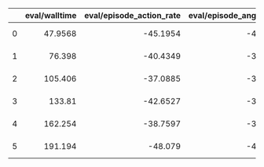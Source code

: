 |    |   eval/walltime |   eval/episode_action_rate |   eval/episode_ang_vel_xy |   eval/episode_feet_air_time |   eval/episode_foot_slip |   eval/episode_joint_motion |   eval/episode_lin_vel_z |   eval/episode_orientation |   eval/episode_reward |   eval/episode_stand_still |   eval/episode_torque |   eval/episode_total_dist |   eval/episode_tracking_ang_vel |   eval/episode_tracking_lin_vel |   eval/episode_action_rate_std |   eval/episode_ang_vel_xy_std |   eval/episode_feet_air_time_std |   eval/episode_foot_slip_std |   eval/episode_joint_motion_std |   eval/episode_lin_vel_z_std |   eval/episode_orientation_std |   eval/episode_reward_std |   eval/episode_stand_still_std |   eval/episode_torque_std |   eval/episode_total_dist_std |   eval/episode_tracking_ang_vel_std |   eval/episode_tracking_lin_vel_std |   eval/avg_episode_length |   eval/epoch_eval_time |   eval/sps |   num_steps | times                      |   training/sps |   training/walltime |   training/entropy_loss |   training/policy_loss |   training/total_loss |   training/v_loss |
|---:|----------------:|---------------------------:|--------------------------:|-----------------------------:|-------------------------:|----------------------------:|-------------------------:|---------------------------:|----------------------:|---------------------------:|----------------------:|--------------------------:|--------------------------------:|--------------------------------:|-------------------------------:|------------------------------:|---------------------------------:|-----------------------------:|--------------------------------:|-----------------------------:|-------------------------------:|--------------------------:|-------------------------------:|--------------------------:|------------------------------:|------------------------------------:|------------------------------------:|--------------------------:|-----------------------:|-----------:|------------:|:---------------------------|---------------:|--------------------:|------------------------:|-----------------------:|----------------------:|------------------:|
|  0 |         47.9568 |                   -45.1954 |                  -4.33541 |                     -7.36219 |                        0 |                    -3.26406 |                 -6.14172 |                          0 |           0.00108798  |                          0 |             -0.205913 |                   7.23314 |                         6.20907 |                         9.00939 |                        40.0734 |                       4.10848 |                          5.59896 |                            0 |                         2.73596 |                      4.08743 |                              0 |                0.00418988 |                              0 |                  0.180101 |                       5.99868 |                             5.80112 |                            14.1535  |                   27.6328 |                47.9568 |    5338.14 |           0 | 2024-01-05 06:11:49.481576 |            nan |             nan     |             nan         |           nan          |           nan         |     nan           |
|  1 |         76.398  |                   -40.4349 |                  -3.69692 |                     -6.96937 |                        0 |                    -2.93936 |                 -6.41517 |                          0 |           0.000446873 |                          0 |             -0.176309 |                   5.97242 |                         5.49791 |                         6.32173 |                        42.796  |                       3.78079 |                          6.24613 |                            0 |                         2.84324 |                      4.38795 |                              0 |                0.00152198 |                              0 |                  0.191976 |                       5.86804 |                             5.30518 |                             7.60804 |                   22.7109 |                28.4412 |    9001.02 |    26214400 | 2024-01-05 06:28:32.802553 |         273867 |             974.626 |              -0.0628244 |            -0.00160984 |            -0.0634654 |       0.00096891  |
|  2 |        105.406  |                   -37.0885 |                  -3.53723 |                     -6.47156 |                        0 |                    -2.76758 |                 -5.748   |                          0 |           0.000730768 |                          0 |             -0.167033 |                   5.77094 |                         5.08407 |                         7.50432 |                        31.2451 |                       3.21561 |                          4.88444 |                            0 |                         2.28897 |                      3.12076 |                              0 |                0.00306967 |                              0 |                  0.144994 |                       4.77165 |                             4.49962 |                            10.8549  |                   21.875  |                29.0077 |    8825.24 |    52428800 | 2024-01-05 06:44:58.215852 |         274674 |            1930.97  |              -0.0646536 |            -0.00127703 |            -0.0655708 |       0.000359818 |
|  3 |        133.81   |                   -42.6527 |                  -3.99957 |                     -7.52281 |                        0 |                    -3.13974 |                 -5.89883 |                          0 |           0.000505169 |                          0 |             -0.194309 |                   6.8013  |                         6.13325 |                         7.35387 |                        34.549  |                       3.2934  |                          5.28795 |                            0 |                         2.3331  |                      3.24685 |                              0 |                0.00180145 |                              0 |                  0.155759 |                       5.15863 |                             5.63295 |                             9.80128 |                   26.1875 |                28.4044 |    9012.68 |    78643200 | 2024-01-05 07:01:22.698077 |         274470 |            2886.99  |              -0.0649578 |            -0.00128699 |            -0.0660574 |       0.000187339 |
|  4 |        162.254  |                   -38.7597 |                  -3.67603 |                     -6.75969 |                        0 |                    -2.86007 |                 -5.42039 |                          0 |           0.000897551 |                          0 |             -0.181229 |                   6.59691 |                         5.90168 |                         6.36849 |                        27.008  |                       2.80847 |                          4.35324 |                            0 |                         1.95862 |                      3.59386 |                              0 |                0.00265688 |                              0 |                  0.133551 |                       4.79227 |                             4.4916  |                             7.66926 |                   24.6953 |                28.4439 |    9000.17 |   104857600 | 2024-01-05 07:17:52.436450 |         274171 |            3848.23  |              -0.0639787 |            -0.00118989 |            -0.0650567 |       0.000111817 |
|  5 |        191.194  |                   -48.079  |                  -4.86654 |                     -8.50406 |                        0 |                    -3.76323 |                 -6.59386 |                          0 |           0.00135506  |                          0 |             -0.235548 |                   8.42892 |                         7.42086 |                         9.32472 |                        38.9227 |                       4.32172 |                          6.07283 |                            0 |                         3.04072 |                      4.08304 |                              0 |                0.00601595 |                              0 |                  0.199486 |                       7.02316 |                             6.45235 |                            13.9234  |                   32.1641 |                28.9403 |    8845.79 |   131072000 | 2024-01-05 07:34:20.560591 |         278711 |            4807.35  |              -0.0619743 |            -0.00128771 |            -0.0631916 |       7.03791e-05 |